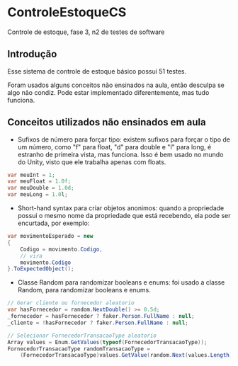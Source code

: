 ﻿# ControleEstoqueCS
Controle de estoque, fase 3, n2 de testes de software

## Introdução

Esse sistema de controle de estoque básico possui 51 testes.

Foram usados alguns conceitos não ensinados na aula, então desculpa se
algo não condiz. Pode estar implementado diferentemente, mas tudo funciona.

## Conceitos utilizados não ensinados em aula

- Sufixos de número para forçar tipo: existem sufixos para forçar o tipo
de um número, como "f" para float, "d" para double e "l" para long, é estranho
de primeira vista, mas funciona. Isso é bem usado no mundo do Unity, visto que
ele trabalha apenas com floats.

```c#
var meuInt = 1;
var meuFloat = 1.0f;
var meuDouble = 1.0d;
var meuLong = 1.0l;
```

- Short-hand syntax para criar objetos anonimos: quando a propriedade possui
o mesmo nome da propriedade que está recebendo, ela pode ser encurtada, por exemplo:

```c#
var movimentoEsperado = new
{
	Codigo = movimento.Codigo,
	// vira
	movimento.Codigo
}.ToExpectedObject();
```

- Classe Random para randomizar booleans e enums: foi usado a classe Random,
para randomizar booleans e enums.

```c#
// Gerar cliente ou fornecedor aleatorio
var hasFornecedor = random.NextDouble() >= 0.5d;
_fornecedor = hasFornecedor ? faker.Person.FullName : null;
_cliente = !hasFornecedor ? faker.Person.FullName : null;

// Selecionar FornecedorTransacaoType aleatorio
Array values = Enum.GetValues(typeof(FornecedorTransacaoType));
FornecedorTransacaoType randomTransacaoType =
    (FornecedorTransacaoType)values.GetValue(random.Next(values.Length))!;
```